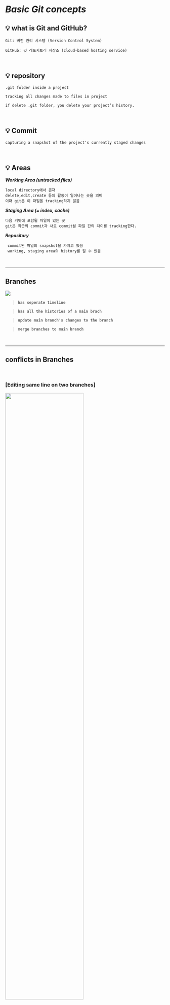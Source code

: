 # **_Basic Git concepts_**

## 💡 what is Git and GitHub?

```
Git: 버전 관리 시스템 (Version Control System)

GitHub: 깃 레포지토리 저장소 (cloud-based hosting service)
```

<br>

## 💡 repository

```
.git folder inside a project

tracking all changes made to files in project

if delete .git folder, you delete your project’s history.
```

<br>

## 💡 Commit

```
capturing a snapshot of the project's currently staged changes
```

<br>

## 💡 Areas

**_Working Area (untracked files)_**

```
local directory에서 존재
delete,edit,create 등의 활동이 일어나는 곳을 의미
이때 git은 이 파일을 tracking하지 않음
```

**_Staging Area (= index, cache)_**

```
다음 커밋에 포함될 파일이 있는 곳
git은 최근의 commit과 새로 commit될 파일 간의 차이를 tracking한다.
```

**_Repository_**

```
 commit된 파일의 snapshot을 가지고 있음
 working, staging area의 history를 알 수 있음
```

<br>

---

## Branches

<img src="https://i.stack.imgur.com/83JeN.png">

> **`has seperate timeline`**

> **`has all the histories of a main brach`**

> **`update main branch's changes to the branch`**

> **`merge branches to main branch`**

<br>

---

## conflicts in Branches

<br>

### [Editing same line on two branches]

<img src="img/mainChange.png" width="70%">
<img src="img/branchChange.png" width="70%">

### [conflict occured]

<img src="img/conflictAlert.png" width="70%">

you can’t continue merge unless solve the conflict

<br>

### [VScode]

<img src="img/vscode.png" width="70%">

> **`Solve conflicts` by choosing one option out of four**

<br>

# **_Github_**

```
1. fork
2. cloning
3. pull request
```

---

<br>

## **_fork_**

```
다른 계정의 repository를 내 repository로 복사

단순히 다운로드 받으면 repository 생성 안됨
```

<img src="img/forking.png" width="70%">

<br>

## **_cloning_**

```
forking한 repository를 local에 복제하는 것.
```

- terminal에서 clone하기
  <br>
  <img src="img/terminalClone.png" width="70%" alt="terminal clone">
  <br>
- git clone(생성된 repository 주소 (닉네임: kokoa))
- code kokoa (이때 code command 설정 필수)

<br>

## **_pull request_**

```
cloning한 파일을 github에 업로드 한 뒤 원본 repository에 merge 요청 하는 것
```

<br>

## **_upstream, origin_**

```
fork해온 베이스 저장소의 마스터 브랜치와 연결되어 있다.

base repository의 최신 수정 사항을 origin branch로 fetch 할 수 있다.
```

<img src="./Git/4.21/img/upstream.png" width="50%">

---

## 💡 **_CLI_**

```
Command Line Interface
```

```
1. log,commit,push
2. checkout and reset
3. hard/mixed/soft reset
4. checkout branches
5. commit --amend
6. ignoring files
7. origin
```

<br>

## **_git log_**

```
running record of commits.

현재 작업중인 branch나 원격저장소를 알 수 있다.
```

<br>

## **_reset / checkout_**

[checkout과 reset 설명 참조 👀](https://blog.naver.com/codeitofficial/222011693376)

```
reset
HEAD가 포인팅하는 브랜치가 가리키는 커밋을 바꾼다

checkout
HEAD가 브랜치에서 떨어져 나와
직접 다른 커밋/브랜치를 가리킨다
: detached branch
```

### 방법 1. id 이동 후 branch 만들기

```
git checkout (commit id)

git branch (branch's name)
: 원하는 커밋으로 돌아가서 브랜치 생성
```

### 방법 2. command로 한번에 생성

```
git checkout (commit id) -b (branch's name)

-b: 새로운 브랜치 생성 command
```

---

## **_reset 방법_**

```
hard : 변경사항 유지 안하고 돌아감
soft: 파일을 staging 단계에 둠
mixed : 파일을 untraked 영역에 둠
```

## **_checkout branches_**

```
현재 작업중인 브랜치를 바꿀 수 있음
```

## **_commit --amend_**

```
git add 변경한 파일
git commit --amend -m "" (혹은 --no-edit)
git push origin (branch's name) --force
```

--force

```
amend는 전 단계로 돌아감 : 현재 브랜치와 origin의 브랜치의 단계가 달라짐
reset/checkout처럼 강제 push 해야함
```

## **_ignore files_**

```
<.gitignore> 파일안에 숨기고 싶은 파일명을 적으면 파일이 보이지 않는다
```

## **_origin_**

```
git remote -v : 원격저장소 목록을 확인
git remote add (원격저장소 이름) <repo URL> : 원격저장소 추가
```
